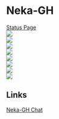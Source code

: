 # Neka-GH
<a href="https://cdpn.io/frostyanimations126/debug/WNpNPrq">Status Page</a><br>
<img src="https://img.shields.io/github/followers/Neka126?style=social"><br>
<img src="https://img.shields.io/github/commit-activity/y/Neka126/neka126.github.io"><br>
<img src="https://img.shields.io/github/commit-activity/m/Neka126/neka126.github.io"><br>
<img src="https://img.shields.io/github/commit-activity/w/Neka126/neka126.github.io"><br>
<img src="https://img.shields.io/github/contributors/Neka126/neka126.github.io"><br>
<img src="https://img.shields.io/github/last-commit/Neka126/neka126.github.io"><br>
<img src="https://img.shields.io/github/languages/count/Neka126/neka126.github.io"><br>
<img src="https://img.shields.io/github/languages/top/Neka126/neka126.github.io"><br>
<img src=""><br>
<img src=""><br>
<img src=""><br>
<img src=""><br>
## Links
[Neka-GH Chat](chat)
